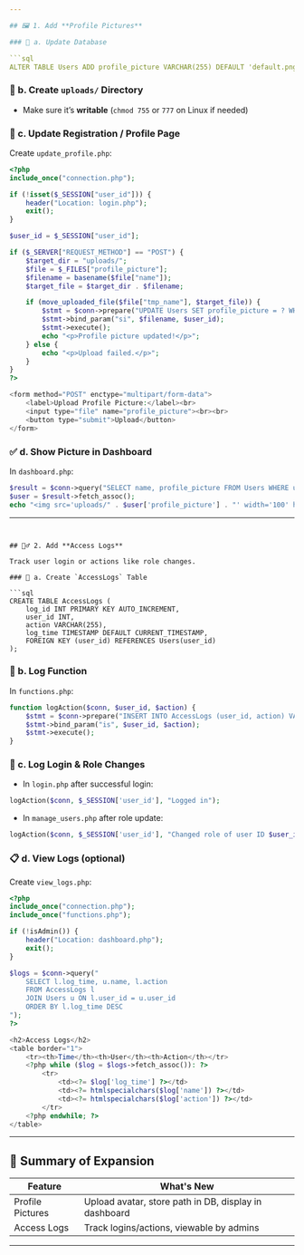 ```yaml
---

## 🖼️ 1. Add **Profile Pictures**

### 📌 a. Update Database

```sql
ALTER TABLE Users ADD profile_picture VARCHAR(255) DEFAULT 'default.png';
```

### 📁 b. Create `uploads/` Directory

- Make sure it’s **writable** (`chmod 755` or `777` on Linux if needed)

### 📝 c. Update Registration / Profile Page

Create `update_profile.php`:

```php
<?php
include_once("connection.php");

if (!isset($_SESSION["user_id"])) {
    header("Location: login.php");
    exit();
}

$user_id = $_SESSION["user_id"];

if ($_SERVER["REQUEST_METHOD"] == "POST") {
    $target_dir = "uploads/";
    $file = $_FILES["profile_picture"];
    $filename = basename($file["name"]);
    $target_file = $target_dir . $filename;

    if (move_uploaded_file($file["tmp_name"], $target_file)) {
        $stmt = $conn->prepare("UPDATE Users SET profile_picture = ? WHERE user_id = ?");
        $stmt->bind_param("si", $filename, $user_id);
        $stmt->execute();
        echo "<p>Profile picture updated!</p>";
    } else {
        echo "<p>Upload failed.</p>";
    }
}
?>

<form method="POST" enctype="multipart/form-data">
    <label>Upload Profile Picture:</label><br>
    <input type="file" name="profile_picture"><br><br>
    <button type="submit">Upload</button>
</form>
```

### ✅ d. Show Picture in Dashboard

In `dashboard.php`:

```php
$result = $conn->query("SELECT name, profile_picture FROM Users WHERE user_id = $user_id");
$user = $result->fetch_assoc();
echo "<img src='uploads/" . $user['profile_picture'] . "' width='100' height='100'><br>";
```

---
```


## 🕵️‍♂️ 2. Add **Access Logs**

Track user login or actions like role changes.

### 📌 a. Create `AccessLogs` Table

```sql
CREATE TABLE AccessLogs (
    log_id INT PRIMARY KEY AUTO_INCREMENT,
    user_id INT,
    action VARCHAR(255),
    log_time TIMESTAMP DEFAULT CURRENT_TIMESTAMP,
    FOREIGN KEY (user_id) REFERENCES Users(user_id)
);
```

### 🧠 b. Log Function

In `functions.php`:

```php
function logAction($conn, $user_id, $action) {
    $stmt = $conn->prepare("INSERT INTO AccessLogs (user_id, action) VALUES (?, ?)");
    $stmt->bind_param("is", $user_id, $action);
    $stmt->execute();
}
```

### 📝 c. Log Login & Role Changes

- In `login.php` after successful login:

```php
logAction($conn, $_SESSION['user_id'], "Logged in");
```

- In `manage_users.php` after role update:

```php
logAction($conn, $_SESSION['user_id'], "Changed role of user ID $user_id to $new_role");
```

### 📋 d. View Logs (optional)

Create `view_logs.php`:

```php
<?php
include_once("connection.php");
include_once("functions.php");

if (!isAdmin()) {
    header("Location: dashboard.php");
    exit();
}

$logs = $conn->query("
    SELECT l.log_time, u.name, l.action 
    FROM AccessLogs l 
    JOIN Users u ON l.user_id = u.user_id 
    ORDER BY l.log_time DESC
");
?>

<h2>Access Logs</h2>
<table border="1">
    <tr><th>Time</th><th>User</th><th>Action</th></tr>
    <?php while ($log = $logs->fetch_assoc()): ?>
        <tr>
            <td><?= $log['log_time'] ?></td>
            <td><?= htmlspecialchars($log['name']) ?></td>
            <td><?= htmlspecialchars($log['action']) ?></td>
        </tr>
    <?php endwhile; ?>
</table>
```

---

## 🧩 Summary of Expansion

| Feature            | What's New                                                  |
|--------------------|-------------------------------------------------------------|
| Profile Pictures   | Upload avatar, store path in DB, display in dashboard       |
| Access Logs        | Track logins/actions, viewable by admins                    |

---
